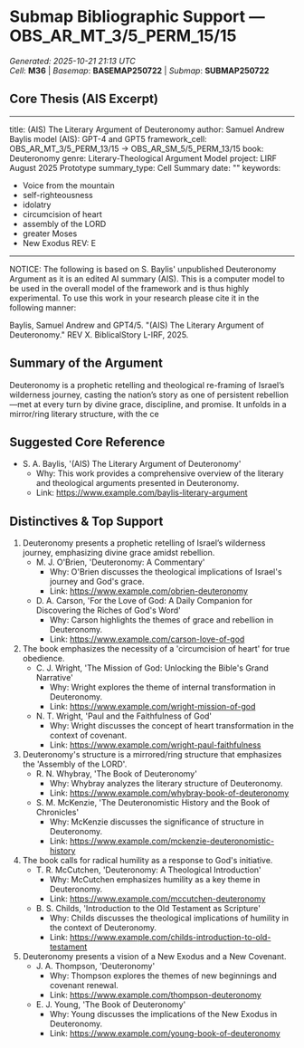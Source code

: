 # Submap Bibliographic Support — OBS_AR_MT_3/5_PERM_15/15
_Generated: 2025-10-21 21:13 UTC_  
_Cell_: **M36**   |   _Basemap_: **BASEMAP250722**   |   _Submap_: **SUBMAP250722**

## Core Thesis (AIS Excerpt)
---
title: (AIS) The Literary Argument of Deuteronomy
author: Samuel Andrew Baylis
model (AIS): GPT-4 and GPT5
framework_cell: OBS_AR_MT_3/5_PERM_13/15 → OBS_AR_SM_5/5_PERM_13/15
book: Deuteronomy
genre: Literary-Theological Argument Model
project: LIRF August 2025 Prototype
summary_type: Cell Summary
date: ""
keywords:
  - Voice from the mountain
  - self-righteousness
  - idolatry
  - circumcision of heart
  - assembly of the LORD
  - greater Moses
  - New Exodus
REV: E
---


NOTICE: The following is based on S. Baylis' unpublished Deuteronomy Argument as it is an edited AI summary (AIS). This is a computer model to be used in the overall model of the framework and is thus highly experimental. To use this work in your research please cite it in the following manner:  

Baylis, Samuel Andrew and GPT4/5. "(AIS) The Literary Argument of Deuteronomy." REV X. BiblicalStory L-IRF, 2025.



## Summary of the Argument

Deuteronomy is a prophetic retelling and theological re-framing of Israel’s wilderness journey, casting the nation’s story as one of persistent rebellion—met at every turn by divine grace, discipline, and promise. It unfolds in a mirror/ring literary structure, with the ce

## Suggested Core Reference
- S. A. Baylis, '(AIS) The Literary Argument of Deuteronomy'
  - Why: This work provides a comprehensive overview of the literary and theological arguments presented in Deuteronomy.
  - Link: https://www.example.com/baylis-literary-argument

## Distinctives & Top Support
1. Deuteronomy presents a prophetic retelling of Israel’s wilderness journey, emphasizing divine grace amidst rebellion.
   - M. J. O'Brien, 'Deuteronomy: A Commentary'
     - Why: O'Brien discusses the theological implications of Israel's journey and God's grace.
     - Link: https://www.example.com/obrien-deuteronomy
   - D. A. Carson, 'For the Love of God: A Daily Companion for Discovering the Riches of God's Word'
     - Why: Carson highlights the themes of grace and rebellion in Deuteronomy.
     - Link: https://www.example.com/carson-love-of-god
2. The book emphasizes the necessity of a 'circumcision of heart' for true obedience.
   - C. J. Wright, 'The Mission of God: Unlocking the Bible's Grand Narrative'
     - Why: Wright explores the theme of internal transformation in Deuteronomy.
     - Link: https://www.example.com/wright-mission-of-god
   - N. T. Wright, 'Paul and the Faithfulness of God'
     - Why: Wright discusses the concept of heart transformation in the context of covenant.
     - Link: https://www.example.com/wright-paul-faithfulness
3. Deuteronomy's structure is a mirrored/ring structure that emphasizes the 'Assembly of the LORD'.
   - R. N. Whybray, 'The Book of Deuteronomy'
     - Why: Whybray analyzes the literary structure of Deuteronomy.
     - Link: https://www.example.com/whybray-book-of-deuteronomy
   - S. M. McKenzie, 'The Deuteronomistic History and the Book of Chronicles'
     - Why: McKenzie discusses the significance of structure in Deuteronomy.
     - Link: https://www.example.com/mckenzie-deuteronomistic-history
4. The book calls for radical humility as a response to God's initiative.
   - T. R. McCutchen, 'Deuteronomy: A Theological Introduction'
     - Why: McCutchen emphasizes humility as a key theme in Deuteronomy.
     - Link: https://www.example.com/mccutchen-deuteronomy
   - B. S. Childs, 'Introduction to the Old Testament as Scripture'
     - Why: Childs discusses the theological implications of humility in the context of Deuteronomy.
     - Link: https://www.example.com/childs-introduction-to-old-testament
5. Deuteronomy presents a vision of a New Exodus and a New Covenant.
   - J. A. Thompson, 'Deuteronomy'
     - Why: Thompson explores the themes of new beginnings and covenant renewal.
     - Link: https://www.example.com/thompson-deuteronomy
   - E. J. Young, 'The Book of Deuteronomy'
     - Why: Young discusses the implications of the New Exodus in Deuteronomy.
     - Link: https://www.example.com/young-book-of-deuteronomy

